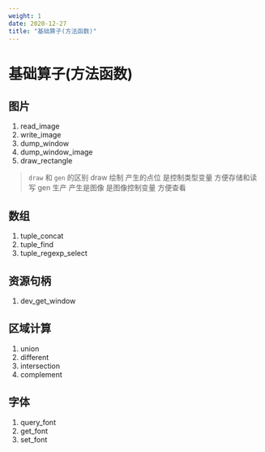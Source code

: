 ```yaml
---
weight: 1
date: 2020-12-27
title: "基础算子(方法函数)"
---
```


# 基础算子(方法函数)

## 图片
1. read_image
2. write_image
3. dump_window
4. dump_window_image
5. draw_rectangle

> `draw` 和 `gen` 的区别
> draw 绘制 产生的点位 是控制类型变量 方便存储和读写
> gen 生产 产生是图像 是图像控制变量 方便查看

## 数组
1. tuple_concat
2. tuple_find
3. tuple_regexp_select

## 资源句柄
1. dev_get_window

## 区域计算
1. union
2. different
3. intersection
4. complement

## 字体
1. query_font
2. get_font
3. set_font
